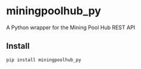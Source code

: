 # miningpoolhub_py
A Python wrapper for the Mining Pool Hub REST API

## Install
`pip install miningpoolhub_py`